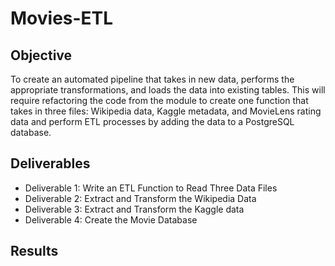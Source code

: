 # Movies-ETL

## Objective

To create an automated pipeline that takes in new data, performs the appropriate transformations, and loads the data into existing tables. This will require refactoring the code from the module to create one function that takes in three files: Wikipedia data, Kaggle metadata, and MovieLens rating data and perform ETL processes by adding the data to a PostgreSQL database.

## Deliverables

* Deliverable 1: Write an ETL Function to Read Three Data Files
* Deliverable 2: Extract and Transform the Wikipedia Data
* Deliverable 3: Extract and Transform the Kaggle data
* Deliverable 4: Create the Movie Database

## Results

